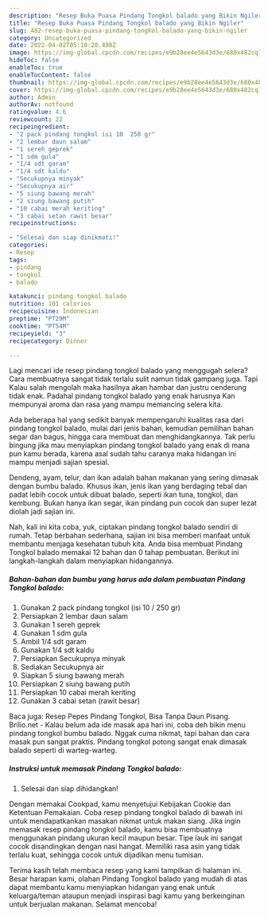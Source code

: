 ```yaml
---
description: "Resep Buka Puasa Pindang Tongkol balado yang Bikin Ngiler"
title: "Resep Buka Puasa Pindang Tongkol balado yang Bikin Ngiler"
slug: 482-resep-buka-puasa-pindang-tongkol-balado-yang-bikin-ngiler
category: Uncategorized
date: 2022-04-02T05:10:28.498Z
image: https://img-global.cpcdn.com/recipes/e9b28ee4e5643d3e/680x482cq70/pindang-tongkol-balado-foto-resep-utama.jpg
hideToc: false
enableToc: true
enableTocContent: false
thumbnail: https://img-global.cpcdn.com/recipes/e9b28ee4e5643d3e/680x482cq70/pindang-tongkol-balado-foto-resep-utama.jpg
cover: https://img-global.cpcdn.com/recipes/e9b28ee4e5643d3e/680x482cq70/pindang-tongkol-balado-foto-resep-utama.jpg
author: Admin
authorAv: notfound
ratingvalue: 4.6
reviewcount: 22
recipeingredient:
- "2 pack pindang tongkol isi 10  250 gr"
- "2 lembar daun salam"
- "1 sereh geprek"
- "1 sdm gula"
- "1/4 sdt garam"
- "1/4 sdt kaldu"
- "Secukupnya minyak"
- "Secukupnya air"
- "5 siung bawang merah"
- "2 siung bawang putih"
- "10 cabai merah keriting"
- "3 cabai setan rawit besar"
recipeinstructions:

- "Selesai dan siap dinikmati!"
categories:
- Resep
tags:
- pindang
- tongkol
- balado

katakunci: pindang tongkol balado 
nutrition: 101 calories
recipecuisine: Indonesian
preptime: "PT29M"
cooktime: "PT54M"
recipeyield: "3"
recipecategory: Dinner

---
```



Lagi mencari ide resep pindang tongkol balado yang menggugah selera? Cara membuatnya sangat tidak terlalu sulit namun tidak gampang juga. Tapi Kalau salah mengolah maka hasilnya akan hambar dan justru cenderung tidak enak. Padahal pindang tongkol balado yang enak harusnya Kan mempunyai aroma dan rasa yang mampu memancing selera kita.


Ada beberapa hal yang sedikit banyak mempengaruhi kualitas rasa dari pindang tongkol balado, mulai dari jenis bahan, kemudian pemilihan bahan segar dan bagus, hingga cara membuat dan menghidangkannya. Tak perlu bingung jika mau menyiapkan pindang tongkol balado yang enak di mana pun kamu berada, karena asal sudah tahu caranya maka hidangan ini mampu menjadi sajian spesial.

Dendeng, ayam, telur, dan ikan adalah bahan makanan yang sering dimasak dengan bumbu balado. Khusus ikan, jenis ikan yang berdaging tebal dan padat lebih cocok untuk dibuat balado, seperti ikan tuna, tongkol, dan kembung. Bukan hanya ikan segar, ikan pindang pun cocok dan super lezat diolah jadi sajian ini.


Nah, kali ini kita coba, yuk, ciptakan pindang tongkol balado sendiri di rumah. Tetap berbahan sederhana, sajian ini bisa memberi manfaat untuk membantu menjaga kesehatan tubuh kita. Anda bisa membuat Pindang Tongkol balado memakai 12 bahan dan 0 tahap pembuatan. Berikut ini langkah-langkah dalam menyiapkan hidangannya.

<!--inarticleads1-->

##### Bahan-bahan dan bumbu yang harus ada dalam pembuatan Pindang Tongkol balado:

1. Gunakan 2 pack pindang tongkol (isi 10 / 250 gr)
1. Persiapkan 2 lembar daun salam
1. Gunakan 1 sereh geprek
1. Gunakan 1 sdm gula
1. Ambil 1/4 sdt garam
1. Gunakan 1/4 sdt kaldu
1. Persiapkan Secukupnya minyak
1. Sediakan Secukupnya air
1. Siapkan 5 siung bawang merah
1. Persiapkan 2 siung bawang putih
1. Persiapkan 10 cabai merah keriting
1. Gunakan 3 cabai setan (rawit besar)


Baca juga: Resep Pepes Pindang Tongkol, Bisa Tanpa Daun Pisang. Brilio.net - Kalau belum ada ide masak apa hari ini, coba deh bikin menu pindang tongkol bumbu balado. Nggak cuma nikmat, tapi bahan dan cara masak pun sangat praktis. Pindang tongkol potong sangat enak dimasak balado seperti di warteg-warteg. 

<!--inarticleads2-->

##### Instruksi untuk memasak Pindang Tongkol balado:


1. Selesai dan siap dihidangkan!

Dengan memakai Cookpad, kamu menyetujui Kebijakan Cookie dan Ketentuan Pemakaian. Coba resep pindang tongkol balado di bawah ini untuk mendapatkankan masakan nikmat untuk makan siang. Jika ingin memasak resep pindang tongkol balado, kamu bisa membuatnya menggunakan pindang ukuran kecil maupun besar. Tipe lauk ini sangat cocok disandingkan dengan nasi hangat. Memiliki rasa asin yang tidak terlalu kuat, sehingga cocok untuk dijadikan menu tumisan. 

Terima kasih telah membaca resep yang kami tampilkan di halaman ini. Besar harapan kami, olahan Pindang Tongkol balado yang mudah di atas dapat membantu kamu menyiapkan hidangan yang enak untuk keluarga/teman ataupun menjadi inspirasi bagi kamu yang berkeinginan untuk berjualan makanan. Selamat mencoba!

